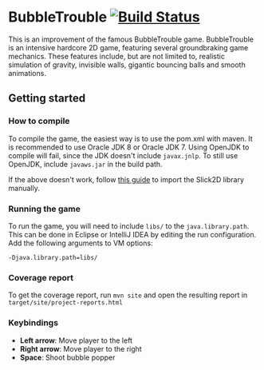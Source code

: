 # BubbleTrouble [![Build Status](https://travis-ci.org/hungnguyen94/BTrouble.svg?branch=master)](https://travis-ci.org/hungnguyen94/BTrouble)

This is an improvement of the famous BubbleTrouble game. BubbleTrouble is an intensive hardcore 2D game, featuring several groundbraking game mechanics. These features include, but are not limited to, realistic simulation of gravity, invisible walls, gigantic bouncing balls and smooth animations. 

## Getting started

### How to compile

To compile the game, the easiest way is to use the pom.xml with maven. It is recommended to use Oracle JDK 8 or Oracle JDK 7. Using OpenJDK to compile will fail, since the JDK doesn't include `javax.jnlp`. To still use OpenJDK, include `javaws.jar` in the build path. 

If the above doesn't work, follow [this guide](http://slick.ninjacave.com/wiki/index.php?title=Setting_up_Slick2D_with_Eclipse) to import the Slick2D library manually. 

### Running the game

To run the game, you will need to include `libs/` to the `java.library.path`. This can be done in Eclipse or IntelliJ IDEA by editing the run configuration. Add the following arguments to VM options: 
``` 
-Djava.library.path=libs/
```

### Coverage report
To get the coverage report, run `mvn site` and open the resulting report in `target/site/project-reports.html`

### Keybindings

- **Left arrow**: Move player to the left
- **Right arrow**: Move player to the right
- **Space**: Shoot bubble popper
